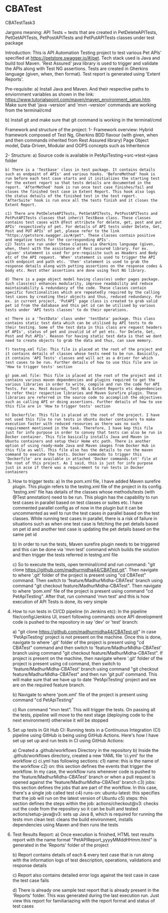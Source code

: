 # CBATest
CBATestTask3

Jargons meaning:
API Tests = tests that are created in PetDeleteAPITests, PetGetAPITests, PetPostAPITests and PetPutAPITests classes under test package

Introduction:
This is API Automation Testing project to test various Pet APIs' specified at https://petstore.swagger.io/#/pet. Tech stack used is Java and build tool Maven. 'Rest Assured' java library is used to trigger and validate the APIs along with Test NG assertions. Tests are created in Gherkins language (given, when, then format). Test report is generated using 'Extent Reports'.

Pre-requisite:
a) Install Java and Maven. And their respective paths to enviornment variables as shown in the link: https://www.tutorialspoint.com/maven/maven_environment_setup.htm. Make sure that 'java -version' and 'mvn -version' commands are working from the terminal/cmd

b) Install git and make sure that git command is working in the terminal/cmd

Framework and structure of the project:
1- Framework overview: 
    Hybrid framework composed of Test Ng, Gherkins BDD flavour (with given, when and then commands inherited from Rest Assured library) Page Object model, Data-Driven, Modular and OOPS concepts such as Inheritence

2- Structure:
    a) Source code is available in PetApiTesting->src->test->java folder

    b) There is a 'Testbase' class in test package. It contains details such as endpoint of APIs' and various hooks. 'BeforeMethod' hook is run before each test case starts and it initializes the starting test for the extent report so that tests details are documented in the report. 'AfterMethod' hook is run once test case finishes/fail and closes the finished test case in Extent Report. This hook also logs the status details of the finished test in the test report. 'AfterSuite' hook is run once all the tests finish and it closes the Extent Report.

    c1) There are PetDeleteAPITests, PetGetAPITests, PetPostAPITests and PetPutAPITests classes that inherit TestBase class. These classes contains test cases with @Test attribute for delete, get, post and put APIs' respectively of pet. For details of API tests under Delete, Get, Post and PUT APIs' of pet, please refer to the link "https://petstore.swagger.io/#/pet". These classes contain positive and negative tests for the corresponding APIs'.
    c2) Tests are run under these classes via Gherkins language (given, when, then) with the assistance of Rest assured library. For ex. 'given' statement is used for pre-requisite such as Headers and Body etc of the API request. 'When' statement is used to trigger the API with endpoint and path etc. 'then' statement is used to grab the response details along with putting assertions on the response codes & body etc. Rest other assertions are done using Test NG library. 

    d) There is a page object model having class(es) under pages package. Such class(es) enhances modularity, improve readability and reduce maintainability & redundancy of the code. These classes contain specific functionalities which are repeatedly required by the calling test cases by creating their objects and thus, reduced redundancy. For ex. in current project, 'PutAPI' page class is created to grab valid pet id from the database and this pet id can be utilised by various tests under 'API tests classes' to do their operations.

    e) There is a 'TestData' class under 'testData' package. This class contains static test data which can be utilised by API tests to do their testing. Some of the test data in this class are request headers of APIs', status of pet and invalid id of pet etc. for Delete, Get, Post and Put APIs'. Reason for having static test data is that we dont need to create objects to grab the data and thus, can save memory. 

    f) testng.xml file: This file is placed at the root of the project and it contains details of classes whose tests need to be run. Basically, it contains 'API Tests' classes and will act as a driver for which test cases to be run. Further details of how to use this file are in 'How to trigger tests' section

    g) pom.xml file: This file is placed at the root of the project and it contains various maven dependencies and plugins required to get the various libraries in order to write, compile and run the code for API Tests. For ex. Rest Assured, Test NG & Extent Reports etc dependencies to refer their respective libraries and Maven Surefire plugin. These libraries are referred in the source code to accomplish the objectives such as calling API or doing assertions. Further details of how to use this file are in 'How to trigger tests' section

    h) Dockerfile: This file is placed at the root of the project. I have not used this file to run tests in Ubuntu docker containers to make execution faster with reduced resources as there was no such requirement mentioned in the task. Therefore, I have kep this file just for info purpose in order to convey that tests can also be run in Docker container. This file basically installs Java and Maven in Ubuntu containers and setup their Home etc path. There is another option of using ready-made Java and Maven images from Docker Hub in this file as well. This file also has the details to run the maven command to execute the tests. Docker commands to trigger this 'Dockerfile' are available in attached 'Docker commands.txt' file at the root of this project. As I said, this is just for info purpose just in acse if there was a requirement to run tests in Docker containers

3. How to trigger tests:
    a) In the pom.xml file, I have added Maven surefire plugin. This plugin refers to the testng.xml file of the project in its config. 'testng.xml' file has details of the classes whose methods/tests (with @Test annotation) need to be run. This plugin has the capability to run test cases in parallel based on test classes or suites etc. I have commented parallel config as of now in the plugin but it can be uncommented as well to run the test cases in parallel based on the test classes. While running test cases in parallel, there is a risk of failure in situations such as when one test case is fetching the pet details based on pet id and another test case is updating the pet details based on the same pet id

    b) In order to run the tests, Maven surefire plugin needs to be triggered and this can be done via 'mvn test' command which builds the solution and then trigger the tests referred in testng.xml file

    c) So to execute the tests, open terminal/cmd and run command: "git clone https://github.com/madhurmidha44/CBATest.git". Then navigate to where '.git' folder of the project is present using "cd CBATest" command. Then switch to 'feature/MadhurMidha-CBATest' branch using command "git checkout feature/MadhurMidha-CBATest". Then navigate to where 'pom.xml' file of the project is present using command "cd PetApiTesting". After that, run command 'mvn test' and this is how execution of API Tests is done, its very simple

4. How to run tests in CI/CD pipeline (in Jenkins etc):
In the pipeline file/config/Jenkins UI, insert following commands once API development code is pushed to the repository in say 'dev' or 'test' branch: 

    a) "git clone https://github.com/madhurmidha44/CBATest.git" in case 'PetApiTesting' project is not present on the machine. Once this is done, navigate to where '.git' folder of the project is present using "cd CBATest" command and then switch to 'feature/MadhurMidha-CBATest' branch using command "git checkout feature/MadhurMidha-CBATest". 
    If project is present on the machine, then navigate where '.git' folder of the project is present using cd command, then switch to 'feature/MadhurMidha-CBATest' branch using command "git checkout feature/MadhurMidha-CBATest" and then run 'git pull' command. 
    This will make sure that we have up to date 'PetApiTesting' project and we are on the required feature branch.

    b) Navigate to where 'pom.xml' file of the project is present using command "cd PetApiTesting"

    c) Run command "mvn test". This will trigger the tests. On passing all the tests, pipeline will move to the next stage (deploying code to the next environment) otherwise it will be stopped

5. Set up tests in Git Hub CI:
Running tests in a Continuous Integration (CI) pipeline using GitHub is being using GitHub Actions. Here's how I have set up set up and run tests in CI using GitHub Actions:

    a) Created a .github/workflows Directory in the repository
    b) Inside the .github/workflows directory, created a new YAML file 'ci.yml' for the workflow
    c) ci.yml has following sections:
        c1) name: this is the name of the workflow
        c2) on: this section defines the events that trigger the workflow. In my case, the workflow runs whenever code is pushed to the         'feature/MadhurMidha-CBATest' branch or when a pull request is opened against the 'feature/MadhurMidha-CBATest' branch
        c3) jobs: this section defines the jobs that are part of the workflow. In this case, there's a single job called test
        c4) runs-on: ubuntu-latest: this specifies that the job will run on the latest version of Ubuntu
        c5) steps: this section defines the steps within the job:
            actions/checkout@v3: checks out the code from the repository so it can be built and tested
            actions/setup-java@v3: sets up Java 8, which is required for running the tests
            mvn clean test: cleans the build environment, installs dependencies using Maven and then runs the tests

6. Test Results Report:
    a) Once execution is finished, HTML test results report with the name format "PetAPIReport_yyyyMMddHHmm.html" is generated in the 'Reports' folder of the project

    b) Report contains details of each & every test case that is run along with the information logs of test description, operations, validations and response details

    c) Report also contains detailed error logs against the test case in case the test case fails

    d) There is already one sample test report that is already present in the 'Reports' folder. This was generated during the last execution run. Just view this report for familiariazing with the report format and status of test cases


